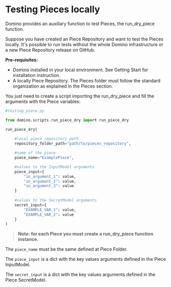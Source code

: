 # Testing Pieces locally

Domino provides an auxiliary function to test Pieces, the run_dry_piece function.

Suppose you have created an Piece Repository and want to test the Pieces locally.
It's possible to run tests without the whole Domino infrastructure or a new Piece Repository release on GitHub.


**Pre-requisites:**
- Domino installed in your local environment. 
See Getting Start for installation instruction.
- A locally Piece Repository. The Pieces folder must follow the standard organization as explained in the Pieces section.

You just need to create a script importing the run_dry_piece and fill the arguments with the Piece variables:

```python
#testing_piece.py

from domino.scripts.run_piece_dry import run_piece_dry

run_piece_dry(
    
    #local piece repository path
    repository_folder_path="path/to/pieces_repository",

    #name of the piece
    piece_name="ExamplePiece",

    #values to the InputModel arguments
    piece_input={ 
        "in_argument_1": value,
        "in_argument_2": value,
        "in_argument_3": value
    }
    
    #values to the SecretModel arguments
    secret_input={ 
        "EXAMPLE_VAR_1": value,
        "EXAMPLE_VAR_2": value
    }
)
```

> **Note: for each Piece you must create a run_dry_piece function instance.**

The `piece_name` must be the same defined at Piece Folder.

The `piece_input` is a dict with the key values arguments defined in the Piece InputModel.

The `secret_input` is a dict with the key values arguments defined in the Piece SecretModel.
